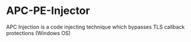 # APC-PE-Injector
APC Injection is a code injecting technique which bypasses TLS callback protections (Windows OS)
